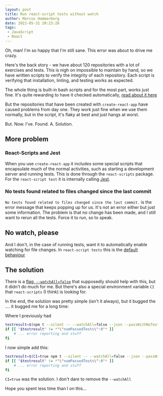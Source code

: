 ```yaml
---
layout: post
title: Run react-script tests without watch
author: Marcus Hammarberg
date: 2021-05-31 20:23:28
tags:
 - JavaScript
 - React
---
```


Oh, man! I'm so happy that I'm still sane. This error was about to drive me crazy.

Here's the back story - we have about 120 repositories with a lot of exercises and tests. This is nigh on impossible to maintain by hand, so we have written scripts to verify the integrity of each repository. Each script is verifying that installation, linting, and testing works as expected.

The whole thing is built-in bash scripts and for the most part, works just fine.  It's quite rewarding to have it checked automatically, [read about it here](https://www.marcusoft.net/2020/08/bash-scripting-to-check-test-status-in-repos.html)

But the repositories that have been created with `create-react-app` have caused problems from day one. They work just fine when we use them normally, but in the script, it's flaky at best and just hangs at worst.

But. Now. I've. Found. A. Solution.

<!-- excerpt-end -->

## More problem

### React-Scripts and Jest

When you use `create-react-app` it includes some special scripts that encapsulate much of the normal activities, such as starting a development server and running tests. This is done through the `react-scripts` package. For the `react-script test` it is internally calling [Jest](https://jestjs.io/).

### No tests found related to files changed since the last commit

`No tests found related to files changed since the last commit.` is the error message that keeps popping up for us. It's not an error either but just some information. The problem is that no change has been made, and I still want to rerun all the tests. Force it to run, so to speak.

## No watch, please

And I don't, in the case of running tests, want it to automatically enable watching for file changes. In `react-script tests` this is the [default behaviour](https://github.com/facebook/jest/issues/2765)

## The solution

There is a [flag, `--watchAll=false`](https://jestjs.io/docs/cli#--watchall) that supposedly should help with this, but it didn't do much for me. But there's also a special environment variable `CI` that `react-scripts` (I think) is looking for.

In the end, the solution was pretty simple (isn't it always), but it bugged the .... it bugged me for a long time:

Where I previously had

```bash
testresult=$(npm t --silent -- --watchAll=false --json --passWithNoTests)
if [[ "$testresult" != *"\"numPassedTests\":0"* ]]
	# ... error reporting and stuff
fi
```

I now simple add this:

```bash
testresult=$(CI=true npm t --silent -- --watchAll=false --json --passWithNoTests)
if [[ "$testresult" != *"\"numPassedTests\":0"* ]]
	# ... error reporting and stuff
fi
```

`CI=true` was the solution. I don't dare to remove the `--watchAll`

Hope you spent less time than I on this...